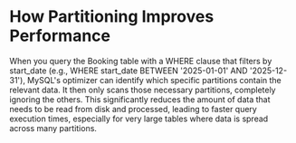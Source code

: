 # How Partitioning Improves Performance
When you query the Booking table with a WHERE clause that filters by start_date (e.g., WHERE start_date BETWEEN '2025-01-01' AND '2025-12-31'), MySQL's optimizer can identify which specific partitions contain the relevant data. It then only scans those necessary partitions, completely ignoring the others. This significantly reduces the amount of data that needs to be read from disk and processed, leading to faster query execution times, especially for very large tables where data is spread across many partitions.
